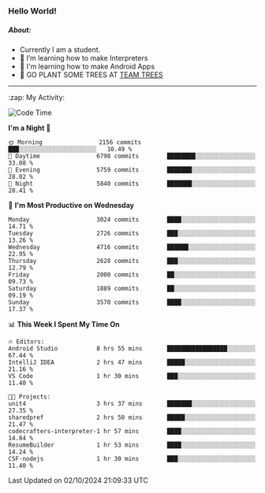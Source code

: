 ### Hello World!

##### About:
- Currently I am a student.
- 🌱 I’m learning how to make Interpreters
- 🌱 I'm learning how to make Android Apps
- 🌱 GO PLANT SOME TREES AT [TEAM TREES](https://teamtrees.org/)

---
  <summary>:zap: My Activity:</summary>
  
<!--START_SECTION:waka-->
![Code Time](http://img.shields.io/badge/Code%20Time-1%2C487%20hrs%2010%20mins-blue)

**I'm a Night 🦉** 

```text
🌞 Morning                2156 commits        ███░░░░░░░░░░░░░░░░░░░░░░   10.49 % 
🌆 Daytime                6798 commits        ████████░░░░░░░░░░░░░░░░░   33.08 % 
🌃 Evening                5759 commits        ███████░░░░░░░░░░░░░░░░░░   28.02 % 
🌙 Night                  5840 commits        ███████░░░░░░░░░░░░░░░░░░   28.41 % 
```
📅 **I'm Most Productive on Wednesday** 

```text
Monday                   3024 commits        ████░░░░░░░░░░░░░░░░░░░░░   14.71 % 
Tuesday                  2726 commits        ███░░░░░░░░░░░░░░░░░░░░░░   13.26 % 
Wednesday                4716 commits        ██████░░░░░░░░░░░░░░░░░░░   22.95 % 
Thursday                 2628 commits        ███░░░░░░░░░░░░░░░░░░░░░░   12.79 % 
Friday                   2000 commits        ██░░░░░░░░░░░░░░░░░░░░░░░   09.73 % 
Saturday                 1889 commits        ██░░░░░░░░░░░░░░░░░░░░░░░   09.19 % 
Sunday                   3570 commits        ████░░░░░░░░░░░░░░░░░░░░░   17.37 % 
```


📊 **This Week I Spent My Time On** 

```text
🔥 Editors: 
Android Studio           8 hrs 55 mins       █████████████████░░░░░░░░   67.44 % 
IntelliJ IDEA            2 hrs 47 mins       █████░░░░░░░░░░░░░░░░░░░░   21.16 % 
VS Code                  1 hr 30 mins        ███░░░░░░░░░░░░░░░░░░░░░░   11.40 % 

🐱‍💻 Projects: 
unit4                    3 hrs 37 mins       ███████░░░░░░░░░░░░░░░░░░   27.35 % 
sharedpref               2 hrs 50 mins       █████░░░░░░░░░░░░░░░░░░░░   21.47 % 
codecrafters-interpreter-1 hr 57 mins        ████░░░░░░░░░░░░░░░░░░░░░   14.84 % 
ResumeBuilder            1 hr 53 mins        ████░░░░░░░░░░░░░░░░░░░░░   14.24 % 
CSF-nodejs               1 hr 30 mins        ███░░░░░░░░░░░░░░░░░░░░░░   11.40 % 
```


 Last Updated on 02/10/2024 21:09:33 UTC
<!--END_SECTION:waka-->
